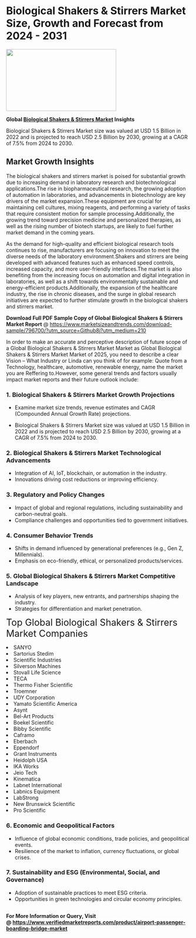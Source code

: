 <H1>Biological Shakers & Stirrers Market Size, Growth and Forecast from 2024 - 2031</H1><img class="aligncenter size-medium wp-image-584254" src="https://thirdeyenews.in/wp-content/uploads/2024/09/Global-Market-Research-300x168.jpeg" alt="" width="300" height="168" /><p><strong>Global&nbsp;<a href="https://www.marketsizeandtrends.com/download-sample/796700/?utm_source=Github8j?utm_medium=210">Biological Shakers & Stirrers Market</a> Insights</strong></p><p>Biological Shakers & Stirrers Market size was valued at USD 1.5 Billion in 2022 and is projected to reach USD 2.5 Billion by 2030, growing at a CAGR of 7.5% from 2024 to 2030.</p><p><h2>Market Growth Insights</h2> <p>The biological shakers and stirrers market is poised for substantial growth due to increasing demand in laboratory research and biotechnological applications.The rise in biopharmaceutical research, the growing adoption of automation in laboratories, and advancements in biotechnology are key drivers of the market expansion.These equipment are crucial for maintaining cell cultures, mixing reagents, and performing a variety of tasks that require consistent motion for sample processing.Additionally, the growing trend toward precision medicine and personalized therapies, as well as the rising number of biotech startups, are likely to fuel further market demand in the coming years.</p> <p>As the demand for high-quality and efficient biological research tools continues to rise, manufacturers are focusing on innovation to meet the diverse needs of the laboratory environment.Shakers and stirrers are being developed with advanced features such as enhanced speed controls, increased capacity, and more user-friendly interfaces.The market is also benefiting from the increasing focus on automation and digital integration in laboratories, as well as a shift towards environmentally sustainable and energy-efficient products.Additionally, the expansion of the healthcare industry, the rise in chronic diseases, and the surge in global research initiatives are expected to further stimulate growth in the biological shakers and stirrers market.</p> <p><span class=""><strong>Download Full PDF Sample Copy of Global Biological Shakers & Stirrers Market Report</strong> @ <a href="https://www.marketsizeandtrends.com/download-sample/796700/?utm_source=Github8j?utm_medium=210" target="_blank">https://www.marketsizeandtrends.com/download-sample/796700/?utm_source=Github8j?utm_medium=210</a></span></p><p>In order to make an accurate and perceptive description of future scope of a Global&nbsp;Biological Shakers & Stirrers Market Market as Global&nbsp;Biological Shakers & Stirrers Market Market of 2025, you need to describe a clear Vision &ndash; What Industry or Linda can you think of for example: Quote from a Technology, healthcare, automotive, renewable energy, name the market you are Reffering to.However, some general trends and factors usually impact market reports and their future outlook include:</p><h3>1.&nbsp;<strong>Biological Shakers & Stirrers Market Growth Projections</strong></h3><ul><li>Examine market size trends, revenue estimates and CAGR (Compounded Annual Growth Rate) projections.</li><li><p>Biological Shakers & Stirrers Market size was valued at USD 1.5 Billion in 2022 and is projected to reach USD 2.5 Billion by 2030, growing at a CAGR of 7.5% from 2024 to 2030.</p></li></ul><h3>2.&nbsp;<strong>Biological Shakers & Stirrers Market Technological Advancements</strong></h3><ul><li>Integration of AI, IoT, blockchain, or automation in the industry.</li><li>Innovations driving cost reductions or improving efficiency.</li></ul><h3>3.&nbsp;<strong>Regulatory and Policy Changes</strong></h3><ul><li>Impact of global and regional regulations, including sustainability and carbon-neutral goals.</li><li>Compliance challenges and opportunities tied to government initiatives.</li></ul><h3>4.&nbsp;<strong>Consumer Behavior Trends</strong></h3><ul><li>Shifts in demand influenced by generational preferences (e.g., Gen Z, Millennials).</li><li>Emphasis on eco-friendly, ethical, or personalized products/services.</li></ul><h3>5.&nbsp;<strong>Global Biological Shakers & Stirrers Market Competitive Landscape</strong></h3><ul><li>Analysis of key players, new entrants, and partnerships shaping the industry.</li><li>Strategies for differentiation and market penetration.</li></ul><p data-pm-slice="1 1 []"><span style="color: inherit; font-family: inherit; font-size: 25px;">Top Global Biological Shakers & Stirrers Market Companies</span></p><div class="" data-test-id=""><p><li>SANYO</li><li> Sartorius Stedim</li><li> Scientific Industries</li><li> Silverson Machines</li><li> Stovall Life Science</li><li> TECA</li><li> Thermo Fisher Scientific</li><li> Troemner</li><li> UDY Corporation</li><li> Yamato Scientific America</li><li> Asynt</li><li> Bel-Art Products</li><li> Boekel Scientific</li><li> Bibby Scientific</li><li> Caframo</li><li> Eberbach</li><li> Eppendorf</li><li> Grant Instruments</li><li> Heidolph USA</li><li> IKA Works</li><li> Jeio Tech</li><li> Kinematica</li><li> Labnet International</li><li> Labnics Equipment</li><li> LabStrong</li><li> New Brunswick Scientific</li><li> Pro Scientific</li></p></div><h3>6.&nbsp;<strong>Economic and Geopolitical Factors</strong></h3><ul><li>Influence of global economic conditions, trade policies, and geopolitical events.</li><li>Resilience of the market to inflation, currency fluctuations, or global crises.</li></ul><h3>7.&nbsp;<strong>Sustainability and ESG (Environmental, Social, and Governance)</strong></h3><ul><li>Adoption of sustainable practices to meet ESG criteria.</li><li>Opportunities in green technologies and circular economy principles.</li></ul><h2><strong style="font-size: 14px;">For More Information or Query, Visit @&nbsp;</strong><a style="background-color: #ffffff; font-size: 14px;" href="https://www.marketsizeandtrends.com/report/biological-shakers-and-stirrers-market/" target="_blank">https://www.verifiedmarketreports.com/product/airport-passenger-boarding-bridge-market</a></h2>
